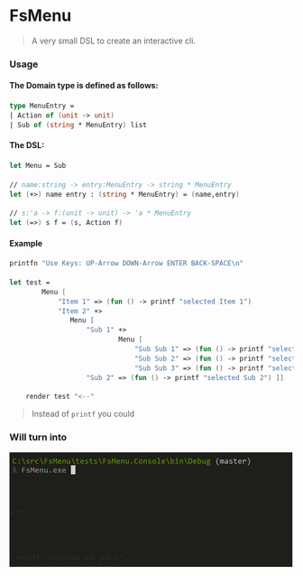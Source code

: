 # FsMenu

> A very small DSL to create an interactive cli.

### Usage

#### The Domain type is defined as follows:

```fsharp
type MenuEntry =
| Action of (unit -> unit)
| Sub of (string * MenuEntry) list
```

#### The DSL:

```fsharp
let Menu = Sub

// name:string -> entry:MenuEntry -> string * MenuEntry
let (+>) name entry : (string * MenuEntry) = (name,entry)

// s:'a -> f:(unit -> unit) -> 'a * MenuEntry
let (=>) s f = (s, Action f)
```

#### Example

```fsharp
printfn "Use Keys: UP-Arrow DOWN-Arrow ENTER BACK-SPACE\n"

let test =
        Menu [
            "Item 1" => (fun () -> printf "selected Item 1")
            "Item 2" +>
               Menu [ 
                   "Sub 1" +>
                           Menu [
                               "Sub Sub 1" => (fun () -> printf "selected Sub Sub 1")
                               "Sub Sub 2" => (fun () -> printf "selected Sub Sub 2")
                               "Sub Sub 3" => (fun () -> printf "selected Sub Sub 3")]
                   "Sub 2" => (fun () -> printf "selected Sub 2") ]]

    render test "<--"
```

> Instead of `printf` you could 

### Will turn into

![](https://github.com/nicolaiw/FsMenu/blob/master/misc/sample.gif)